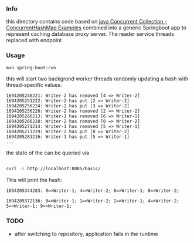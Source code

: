 ### Info

this directory contains code based on [java Concurrent Collection - ConcurrentHashMap Examples](https://www.codejava.net/java-core/concurrency/java-concurrent-collection-concurrenthashmap-examples) combined into a generic Springboot app to represent caching database proxy server. The reader service threads replaced with endpoint

### Usage

```sh
mvn spring-boot:run
```
this will start two backgrond worker threads randomly updating a hash with thread-specific values:
```text
1694205246221: Writer-2 has removed [4 => Writer-2]
1694205251222: Writer-2 has put [2 => Writer-2]
1694205256224: Writer-2 has put [3 => Writer-2]
1694205256226: Writer-2 has removed [2 => Writer-2]
1694205266213: Writer-1 has removed [6 => Writer-1]
1694205266228: Writer-2 has removed [0 => Writer-2]
1694205271214: Writer-1 has removed [5 => Writer-1]
1694205271229: Writer-2 has put [0 => Writer-2]
1694205281216: Writer-1 has put [5 => Writer-1]
...
```

the state of the can be queried via
```sh

curl -s http://localhost:8085/basic/
```

This will print the hash:
```text
1694205344283: 0=>Writer-1; 4=>Writer-2; 6=>Writer-1; 8=>Writer-2; 
```
```text
1694205372136: 0=>Writer-1; 1=>Writer-2; 2=>Writer-1; 4=>Writer-2; 5=>Writer-1; 9=>Writer-1;
```

### TODO


* after switching to repository, application fails in the runtime

